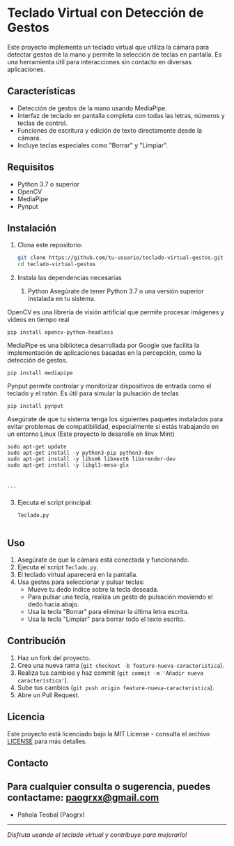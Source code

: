 # Teclado Virtual con Detección de Gestos

Este proyecto implementa un teclado virtual que utiliza la cámara para detectar gestos de la mano y permite la selección de teclas en pantalla. Es una herramienta útil para interacciones sin contacto en diversas aplicaciones.

## Características

- Detección de gestos de la mano usando MediaPipe.
- Interfaz de teclado en pantalla completa con todas las letras, números y teclas de control.
- Funciones de escritura y edición de texto directamente desde la cámara.
- Incluye teclas especiales como "Borrar" y "Limpiar".

## Requisitos

- Python 3.7 o superior
- OpenCV
- MediaPipe
- Pynput

## Instalación

1. Clona este repositorio:
    ```bash
    git clone https://github.com/tu-usuario/teclado-virtual-gestos.git
    cd teclado-virtual-gestos
    ```

2. Instala las dependencias necesarias
    1. Python
Asegúrate de tener Python 3.7 o una versión superior instalada en tu sistema.
    

OpenCV
 es una librería de visión artificial que permite procesar imágenes y videos en tiempo real
    
    pip install opencv-python-headless
    

MediaPipe 
es una biblioteca desarrollada por Google que facilita la implementación de aplicaciones basadas en la percepción, como la detección de gestos.

    pip install mediapipe

Pynput
permite controlar y monitorizar dispositivos de entrada como el teclado y el ratón. Es útil para simular la pulsación de teclas

    pip install pynput

Asegúrate de que tu sistema tenga los siguientes paquetes instalados para evitar problemas de compatibilidad, especialmente si estás trabajando en un entorno Linux (Este proyecto lo desarolle en linux Mint)

    sudo apt-get update
    sudo apt-get install -y python3-pip python3-dev
    sudo apt-get install -y libsm6 libxext6 libxrender-dev
    sudo apt-get install -y libgl1-mesa-glx



    ```

3. Ejecuta el script principal:

       Teclado.py
    ```

## Uso

1. Asegúrate de que la cámara está conectada y funcionando.
2. Ejecuta el script `Teclado.py`.
3. El teclado virtual aparecerá en la pantalla.
4. Usa gestos para seleccionar y pulsar teclas:
    - Mueve tu dedo índice sobre la tecla deseada.
    - Para pulsar una tecla, realiza un gesto de pulsación moviendo el dedo hacia abajo.
    - Usa la tecla "Borrar" para eliminar la última letra escrita.
    - Usa la tecla "Limpiar" para borrar todo el texto escrito.

## Contribución

1. Haz un fork del proyecto.
2. Crea una nueva rama (`git checkout -b feature-nueva-caracteristica`).
3. Realiza tus cambios y haz commit (`git commit -m 'Añadir nueva característica'`).
4. Sube tus cambios (`git push origin feature-nueva-caracteristica`).
5. Abre un Pull Request.

## Licencia

Este proyecto está licenciado bajo la MIT License - consulta el archivo [LICENSE](LICENSE) para más detalles.

## Contacto

Para cualquier consulta o sugerencia, puedes contactame: paogrxx@gmail.com
-
-  Pahola Teobal (Paogrx)
  

---

_Disfruta usando el teclado virtual y contribuye para mejorarlo!_

